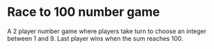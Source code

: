 # Race to 100 number game

A 2 player number game where players take turn to choose an integer between 1 and 9. Last player wins when the sum reaches 100.

